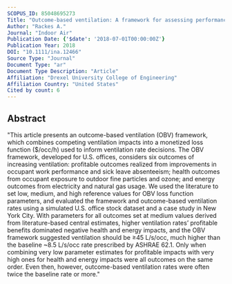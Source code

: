 ```yaml
---
SCOPUS_ID: 85048695273
Title: "Outcome-based ventilation: A framework for assessing performance, health, and energy impacts to inform office building ventilation decisions"
Author: "Rackes A."
Journal: "Indoor Air"
Publication Date: {'$date': '2018-07-01T00:00:00Z'}
Publication Year: 2018
DOI: "10.1111/ina.12466"
Source Type: "Journal"
Document Type: "ar"
Document Type Description: "Article"
Affiliation: "Drexel University College of Engineering"
Affiliation Country: "United States"
Cited by count: 6
---
```


## Abstract
"This article presents an outcome-based ventilation (OBV) framework, which combines competing ventilation impacts into a monetized loss function ($/occ/h) used to inform ventilation rate decisions. The OBV framework, developed for U.S. offices, considers six outcomes of increasing ventilation: profitable outcomes realized from improvements in occupant work performance and sick leave absenteeism; health outcomes from occupant exposure to outdoor fine particles and ozone; and energy outcomes from electricity and natural gas usage. We used the literature to set low, medium, and high reference values for OBV loss function parameters, and evaluated the framework and outcome-based ventilation rates using a simulated U.S. office stock dataset and a case study in New York City. With parameters for all outcomes set at medium values derived from literature-based central estimates, higher ventilation rates’ profitable benefits dominated negative health and energy impacts, and the OBV framework suggested ventilation should be ≥45 L/s/occ, much higher than the baseline ~8.5 L/s/occ rate prescribed by ASHRAE 62.1. Only when combining very low parameter estimates for profitable impacts with very high ones for health and energy impacts were all outcomes on the same order. Even then, however, outcome-based ventilation rates were often twice the baseline rate or more."
